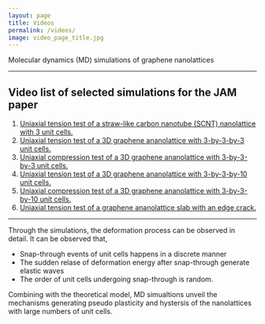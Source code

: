```yaml
---
layout: page
title: Videos
permalink: /videos/
image: video_page_title.jpg
---
```


Molecular dynamics (MD) simulations of graphene nanolattices

***
## Video list of selected simulations for the JAM paper

1. [Uniaxial tension test of a straw-like carbon nanotube (SCNT) nanolattice with 3 unit cells.]({{site.baseurl}}/images/videos/M1_Tension_test_of_a_SCNT_nanolattice_with_3_units.mp4)
2. [Uniaxial tension test of a 3D graphene ananolattice with 3-by-3-by-3 unit cells.]({{site.baseurl}}/images/videos/M2_Tension_test_of_3D_nanolattice_with_27_units.mp4)
3. [Uniaxial compression test of a 3D graphene ananolattice with 3-by-3-by-3 unit cells.]({{site.baseurl}}/images/videos/M3_Compression_test_of_3D_nanolattice_with_27_units.mp4)
4. [Uniaxial tension test of a 3D graphene ananolattice with 3-by-3-by-10 unit cells.]({{site.baseurl}}/images/videos/M4_Tension_test_of_3D_nanolattice_with_90_units.mp4)
5. [Uniaxial compression test of a 3D graphene ananolattice with 3-by-3-by-10 unit cells.]({{site.baseurl}}/images/videos/M5_Compression_test_of_3D_nanolattice_with_90_units.mp4)
6. [Uniaxial tension test of a graphene ananolattice slab with an edge crack.]({{site.baseurl}}/images/vidoes/M6_Tension_test_of_nanolattice_slab_with_an_edge_crack.mp4)

***
Through the simulations, the deformation process can be observed in detail. It can be observed that,
* Snap-through events of unit cells happens in a discrete manner
* The sudden relase of deformation energy after snap-through generate elastic waves
* The order of unit cells undergoing snap-through is random.

Combining with the theoretical model, MD simualtions unveil the mechanisms generating pseudo plasticity and hystersis of the nanolattices with large numbers of unit cells.


<!--
### Headings by default:

# This is the default title
## This is the default title
### This is the default title
#### This is the default title
##### This is the default title
###### This is the default title

{% highlight markdown %}
## Heading first level
### Heading second level
#### Heading third level
{% endhighlight %}

***

### Lists

#### Ordered list example:

1. Poutine drinking vinegar bitters.
2. Coloring book distillery fanny pack.
3. Venmo biodiesel gentrify enamel pin meditation.
4. Jean shorts shaman listicle pickled portland.
5. Salvia mumblecore brunch iPhone migas.

***

#### Unordered list example:

* Bitters semiotics vice thundercats synth.
* Literally cred narwhal bitters wayfarers.
* Kale chips chartreuse paleo tbh street art marfa.
* Mlkshk polaroid sriracha brooklyn.
* Pug you probably haven't heard of them air plant man bun.

{% highlight markdown %}
1. Order list item 1
2. Order list item 1

* Unordered list item 1
* Unordered list item 2
{% endhighlight %}

***

### Quotes

> Coming together is a beginning; keeping together is progress; working together is success. — Edward Everett Hale

***

### Syntax Highlighter

{% highlight js %}
  $('.top').click(function () {
    $('html, body').stop().animate({ scrollTop: 0 }, 'slow', 'swing');
  });
  $(window).scroll(function () {
    if ($(this).scrollTop() > $(window).height()) {
      $('.top').addClass("top-active");
    } else {
      $('.top').removeClass("top-active");
    };
  });
{% endhighlight %}

***

### Videos

<iframe src="https://www.youtube.com/embed/iWowJBRMtpc" frameborder="0" allowfullscreen></iframe>

***

### Images

![]({{site.baseurl}}/images/09.jpg)
*Backyard*

***
-->